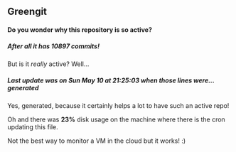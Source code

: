 ## Greengit

#### Do you wonder why this repository is so active?

##### After all it has 10897 commits!

But is it *really* active? Well...

##### Last update was on Sun May 10 at 21:25:03 when those lines were... generated

Yes, generated, because it certainly helps a lot to have such an active repo!

Oh and there was **23%** disk usage on the machine
where there is the cron updating this file.

Not the best way to monitor a VM in the cloud but it works! :)
